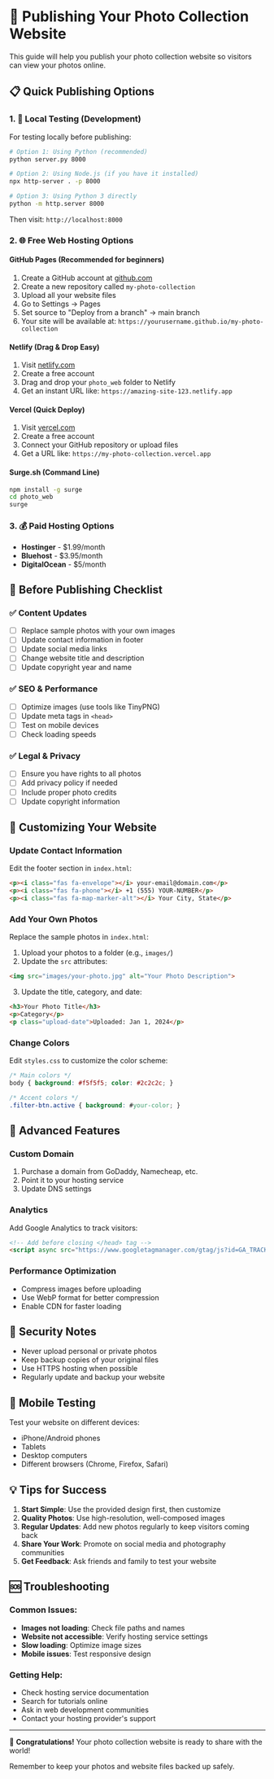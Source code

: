 # 🚀 Publishing Your Photo Collection Website

This guide will help you publish your photo collection website so visitors can view your photos online.

## 📋 Quick Publishing Options

### 1. 🔧 Local Testing (Development)

For testing locally before publishing:

```bash
# Option 1: Using Python (recommended)
python server.py 8000

# Option 2: Using Node.js (if you have it installed)
npx http-server . -p 8000

# Option 3: Using Python 3 directly
python -m http.server 8000
```

Then visit: `http://localhost:8000`

### 2. 🌐 Free Web Hosting Options

#### **GitHub Pages** (Recommended for beginners)
1. Create a GitHub account at [github.com](https://github.com)
2. Create a new repository called `my-photo-collection`
3. Upload all your website files
4. Go to Settings → Pages
5. Set source to "Deploy from a branch" → main branch
6. Your site will be available at: `https://yourusername.github.io/my-photo-collection`

#### **Netlify** (Drag & Drop Easy)
1. Visit [netlify.com](https://netlify.com)
2. Create a free account
3. Drag and drop your `photo_web` folder to Netlify
4. Get an instant URL like: `https://amazing-site-123.netlify.app`

#### **Vercel** (Quick Deploy)
1. Visit [vercel.com](https://vercel.com)
2. Create a free account
3. Connect your GitHub repository or upload files
4. Get a URL like: `https://my-photo-collection.vercel.app`

#### **Surge.sh** (Command Line)
```bash
npm install -g surge
cd photo_web
surge
```

### 3. 💰 Paid Hosting Options

- **Hostinger** - $1.99/month
- **Bluehost** - $3.95/month  
- **DigitalOcean** - $5/month

## 🔄 Before Publishing Checklist

### ✅ Content Updates
- [ ] Replace sample photos with your own images
- [ ] Update contact information in footer
- [ ] Update social media links
- [ ] Change website title and description
- [ ] Update copyright year and name

### ✅ SEO & Performance
- [ ] Optimize images (use tools like TinyPNG)
- [ ] Update meta tags in `<head>`
- [ ] Test on mobile devices
- [ ] Check loading speeds

### ✅ Legal & Privacy
- [ ] Ensure you have rights to all photos
- [ ] Add privacy policy if needed
- [ ] Include proper photo credits
- [ ] Update copyright information

## 📝 Customizing Your Website

### Update Contact Information
Edit the footer section in `index.html`:
```html
<p><i class="fas fa-envelope"></i> your-email@domain.com</p>
<p><i class="fas fa-phone"></i> +1 (555) YOUR-NUMBER</p>
<p><i class="fas fa-map-marker-alt"></i> Your City, State</p>
```

### Add Your Own Photos
Replace the sample photos in `index.html`:
1. Upload your photos to a folder (e.g., `images/`)
2. Update the `src` attributes:
```html
<img src="images/your-photo.jpg" alt="Your Photo Description">
```
3. Update the title, category, and date:
```html
<h3>Your Photo Title</h3>
<p>Category</p>
<p class="upload-date">Uploaded: Jan 1, 2024</p>
```

### Change Colors
Edit `styles.css` to customize the color scheme:
```css
/* Main colors */
body { background: #f5f5f5; color: #2c2c2c; }

/* Accent colors */
.filter-btn.active { background: #your-color; }
```

## 🌟 Advanced Features

### Custom Domain
1. Purchase a domain from GoDaddy, Namecheap, etc.
2. Point it to your hosting service
3. Update DNS settings

### Analytics
Add Google Analytics to track visitors:
```html
<!-- Add before closing </head> tag -->
<script async src="https://www.googletagmanager.com/gtag/js?id=GA_TRACKING_ID"></script>
```

### Performance Optimization
- Compress images before uploading
- Use WebP format for better compression
- Enable CDN for faster loading

## 🚨 Security Notes

- Never upload personal or private photos
- Keep backup copies of your original files
- Use HTTPS hosting when possible
- Regularly update and backup your website

## 📱 Mobile Testing

Test your website on different devices:
- iPhone/Android phones
- Tablets
- Desktop computers
- Different browsers (Chrome, Firefox, Safari)

## 💡 Tips for Success

1. **Start Simple**: Use the provided design first, then customize
2. **Quality Photos**: Use high-resolution, well-composed images
3. **Regular Updates**: Add new photos regularly to keep visitors coming back
4. **Share Your Work**: Promote on social media and photography communities
5. **Get Feedback**: Ask friends and family to test your website

## 🆘 Troubleshooting

### Common Issues:
- **Images not loading**: Check file paths and names
- **Website not accessible**: Verify hosting service settings
- **Slow loading**: Optimize image sizes
- **Mobile issues**: Test responsive design

### Getting Help:
- Check hosting service documentation
- Search for tutorials online
- Ask in web development communities
- Contact your hosting provider's support

---

🎉 **Congratulations!** Your photo collection website is ready to share with the world!

Remember to keep your photos and website files backed up safely. 